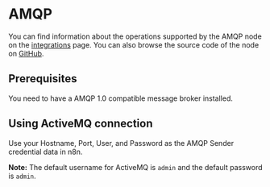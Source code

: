 # AMQP

You can find information about the operations supported by the AMQP node on the [integrations](https://n8n.io/integrations/n8n-nodes-base.amqp) page. You can also browse the source code of the node on [GitHub](https://github.com/n8n-io/n8n/tree/master/packages/nodes-base/nodes/Amqp).

## Prerequisites

You need to have a AMQP 1.0 compatible message broker installed.

## Using ActiveMQ connection

Use your Hostname, Port, User, and Password as the AMQP Sender credential data in n8n.

**Note:** The default username for ActiveMQ is `admin` and the default password is `admin`.
